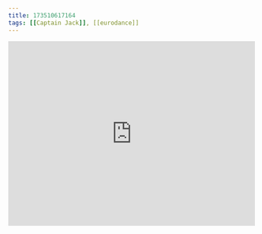```yaml
---
title: 173510617164
tags: [[Captain Jack]], [[eurodance]]
---
```

<iframe allow="accelerometer; autoplay; clipboard-write; encrypted-media; gyroscope; picture-in-picture" allowfullscreen="" frameborder="0" height="375" id="youtube_iframe" src="https://www.youtube.com/embed/c8fgYXiZmAU?feature=oembed&amp;enablejsapi=1&amp;origin=https://safe.txmblr.com&amp;wmode=opaque" width="500"></iframe>